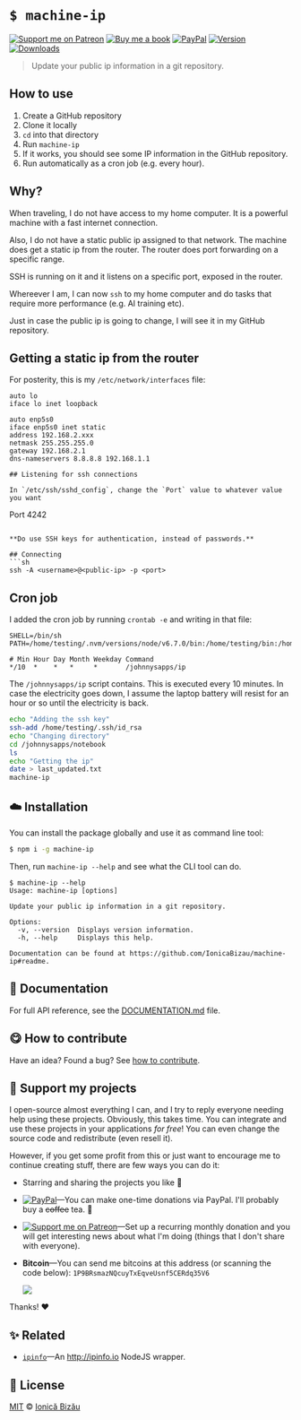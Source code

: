 
# `$ machine-ip`

 [![Support me on Patreon][badge_patreon]][patreon] [![Buy me a book][badge_amazon]][amazon] [![PayPal][badge_paypal_donate]][paypal-donations] [![Version](https://img.shields.io/npm/v/machine-ip.svg)](https://www.npmjs.com/package/machine-ip) [![Downloads](https://img.shields.io/npm/dt/machine-ip.svg)](https://www.npmjs.com/package/machine-ip)

> Update your public ip information in a git repository.

## How to use

 1. Create a GitHub repository
 2. Clone it locally
 3. `cd` into that directory
 4. Run `machine-ip`
 5. If it works, you should see some IP information in the GitHub repository.
 6. Run automatically as a cron job (e.g. every hour).

## Why?

When traveling, I do not have access to my home computer. It is a powerful machine with a fast internet connection.

Also, I do not have a static public ip assigned to that network. The machine does get a static ip from the router. The router does port forwarding on a specific range.

SSH is running on it and it listens on a specific port, exposed in the router.

Whereever I am, I can now `ssh` to my home computer and do tasks that require more performance (e.g. AI training etc).

Just in case the public ip is going to change, I will see it in my GitHub repository.

## Getting a static ip from the router

For posterity, this is my `/etc/network/interfaces` file:

```
auto lo
iface lo inet loopback

auto enp5s0
iface enp5s0 inet static
address 192.168.2.xxx
netmask 255.255.255.0
gateway 192.168.2.1
dns-nameservers 8.8.8.8 192.168.1.1
```
```
## Listening for ssh connections

In `/etc/ssh/sshd_config`, change the `Port` value to whatever value you want

```
Port 4242
```

**Do use SSH keys for authentication, instead of passwords.**

## Connecting
```sh
ssh -A <username>@<public-ip> -p <port>
```
## Cron job

I added the cron job by running `crontab -e` and writing in that file:

```cron
SHELL=/bin/sh
PATH=/home/testing/.nvm/versions/node/v6.7.0/bin:/home/testing/bin:/home/testing/.local/bin:/usr/local/sbin:/usr/local/bin:/usr/sbin:/usr/bin:/sbin:/bin:/usr/games:/usr/local/games:/snap/bi

# Min Hour Day Month Weekday Command
*/10  *    *   *     *       /johnnysapps/ip
```

The `/johnnysapps/ip` script contains. This is executed every 10 minutes. In case the electricity goes down, I assume the laptop battery will resist for an hour or so until the electricity is back.

```sh
echo "Adding the ssh key"
ssh-add /home/testing/.ssh/id_rsa
echo "Changing directory"
cd /johnnysapps/notebook
ls
echo "Getting the ip"
date > last_updated.txt
machine-ip
```

## :cloud: Installation

You can install the package globally and use it as command line tool:


```sh
$ npm i -g machine-ip
```


Then, run `machine-ip --help` and see what the CLI tool can do.


```
$ machine-ip --help
Usage: machine-ip [options]

Update your public ip information in a git repository.

Options:
  -v, --version  Displays version information.
  -h, --help     Displays this help.

Documentation can be found at https://github.com/IonicaBizau/machine-ip#readme.
```

## :memo: Documentation

For full API reference, see the [DOCUMENTATION.md][docs] file.

## :yum: How to contribute
Have an idea? Found a bug? See [how to contribute][contributing].


## :sparkling_heart: Support my projects

I open-source almost everything I can, and I try to reply everyone needing help using these projects. Obviously,
this takes time. You can integrate and use these projects in your applications *for free*! You can even change the source code and redistribute (even resell it).

However, if you get some profit from this or just want to encourage me to continue creating stuff, there are few ways you can do it:

 - Starring and sharing the projects you like :rocket:
 - [![PayPal][badge_paypal]][paypal-donations]—You can make one-time donations via PayPal. I'll probably buy a ~~coffee~~ tea. :tea:
 - [![Support me on Patreon][badge_patreon]][patreon]—Set up a recurring monthly donation and you will get interesting news about what I'm doing (things that I don't share with everyone).
 - **Bitcoin**—You can send me bitcoins at this address (or scanning the code below): `1P9BRsmazNQcuyTxEqveUsnf5CERdq35V6`

    ![](https://i.imgur.com/z6OQI95.png)

Thanks! :heart:



## :sparkles: Related

 - [`ipinfo`](https://github.com/IonicaBizau/node-ipinfo)—An http://ipinfo.io NodeJS wrapper.



## :scroll: License

[MIT][license] © [Ionică Bizău][website]

[badge_patreon]: http://ionicabizau.github.io/badges/patreon.svg
[badge_amazon]: http://ionicabizau.github.io/badges/amazon.svg
[badge_paypal]: http://ionicabizau.github.io/badges/paypal.svg
[badge_paypal_donate]: http://ionicabizau.github.io/badges/paypal_donate.svg
[patreon]: https://www.patreon.com/ionicabizau
[amazon]: http://amzn.eu/hRo9sIZ
[paypal-donations]: https://www.paypal.com/cgi-bin/webscr?cmd=_s-xclick&hosted_button_id=RVXDDLKKLQRJW
[donate-now]: http://i.imgur.com/6cMbHOC.png

[license]: http://showalicense.com/?fullname=Ionic%C4%83%20Biz%C4%83u%20%3Cbizauionica%40gmail.com%3E%20(https%3A%2F%2Fionicabizau.net)&year=2017#license-mit
[website]: https://ionicabizau.net
[contributing]: /CONTRIBUTING.md
[docs]: /DOCUMENTATION.md
